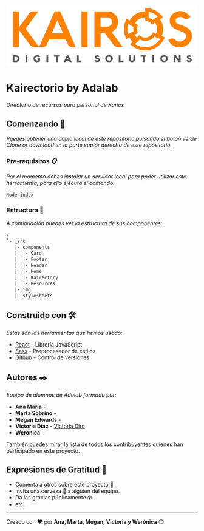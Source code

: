 ![alt kairos](/src/img/kairosLogo.png)

# Kairectorio by Adalab

_Directorio de recursos para personal de Kariós_

## Comenzando 🚀

_Puedes obtener una copia local de este repositorio pulsando el botón verde *Clone or download* en la parte supior derecha de este repositorio._


### Pre-requisitos 📋

_Por el momento debes instalar un servidor local para poder utilizar esta herramienta, para ello ejecuta el comando:_

```
Node index
```

### Estructura 🏢

_A continuación puedes ver la estructura de sus componentes:_

```
/
`- _src
   |- components
   |  |- Card
   |  |- Footer
   |  |- Header
   |  |- Home
   |  |- Kairectory
   |  |- Resources
   |- img
   |- stylesheets

```

## Construido con 🛠️

_Estas son las herramientas que hemos usado:_

* [React](https://reactjs.org/) - Librería JavaScript
* [Sass](https://sass-lang.com/) - Preprocesador de estilos
* [Github](https://github.com/) - Control de versiones

## Autores ✒️

_Equipo de alumnas de Adalab formado por:_

* **Ana María** - []()
* **Marta Sobrino** - []()
* **Megan Edwards** - []()
* **Victoria Díaz** - [Victoria Diro](https://github.com/VictoriaDiro)
* **Weronica** - []()

También puedes mirar la lista de todos los [contribuyentes](https://github.com/KairosDS/kairectorio-adalab/graphs/contributors) quíenes han participado en este proyecto.

## Expresiones de Gratitud 🎁

* Comenta a otros sobre este proyecto 📢
* Invita una cerveza 🍺 a alguien del equipo.
* Da las gracias públicamente 🤓.
* etc.
---
Creado con ❤️ por **Ana, Marta, Megan, Victoria y Werónica** 😊
